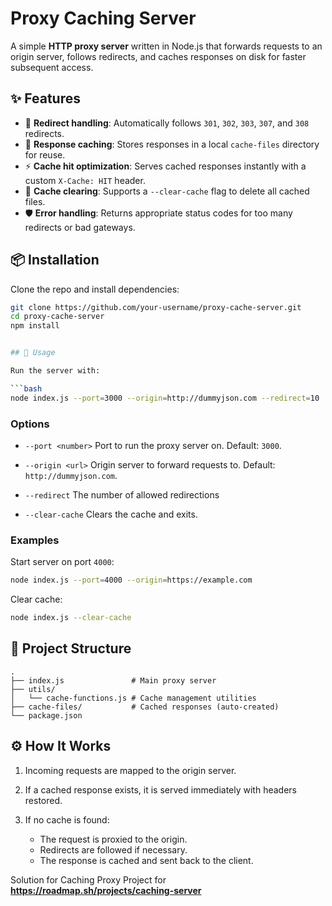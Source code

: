 # Proxy Caching Server

A simple **HTTP proxy server** written in Node.js that forwards requests to an origin server, follows redirects, and caches responses on disk for faster subsequent access.

## ✨ Features
- 🔀 **Redirect handling**: Automatically follows `301`, `302`, `303`, `307`, and `308` redirects.
- 💾 **Response caching**: Stores responses in a local `cache-files` directory for reuse.
- ⚡ **Cache hit optimization**: Serves cached responses instantly with a custom `X-Cache: HIT` header.
- 🧹 **Cache clearing**: Supports a `--clear-cache` flag to delete all cached files.
- 🛡️ **Error handling**: Returns appropriate status codes for too many redirects or bad gateways.

## 📦 Installation

Clone the repo and install dependencies:

```bash
git clone https://github.com/your-username/proxy-cache-server.git
cd proxy-cache-server
npm install


## 🚀 Usage

Run the server with:

```bash
node index.js --port=3000 --origin=http://dummyjson.com --redirect=10
```

### Options

* `--port <number>`
  Port to run the proxy server on. Default: `3000`.

* `--origin <url>`
  Origin server to forward requests to. Default: `http://dummyjson.com`.
* `--redirect`
  The number of allowed redirections

* `--clear-cache`
  Clears the cache and exits.

### Examples

Start server on port `4000`:

```bash
node index.js --port=4000 --origin=https://example.com
```

Clear cache:

```bash
node index.js --clear-cache
```

## 📂 Project Structure

```
.
├── index.js               # Main proxy server
├── utils/
│   └── cache-functions.js # Cache management utilities
├── cache-files/           # Cached responses (auto-created)
└── package.json
```

## ⚙️ How It Works

1. Incoming requests are mapped to the origin server.
2. If a cached response exists, it is served immediately with headers restored.
3. If no cache is found:

   * The request is proxied to the origin.
   * Redirects are followed if necessary.
   * The response is cached and sent back to the client.

Solution for Caching Proxy Project for **https://roadmap.sh/projects/caching-server**
